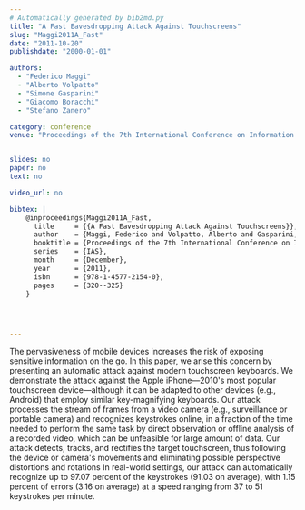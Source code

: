 ```yaml
---
# Automatically generated by bib2md.py
title: "A Fast Eavesdropping Attack Against Touchscreens"
slug: "Maggi2011A_Fast"
date: "2011-10-20"
publishdate: "2000-01-01"

authors:
  - "Federico Maggi"
  - "Alberto Volpatto"
  - "Simone Gasparini"
  - "Giacomo Boracchi"
  - "Stefano Zanero"

category: conference
venue: "Proceedings of the 7th International Conference on Information Assurance and Security (IAS)"


slides: no
paper: no
text: no

video_url: no

bibtex: |
    @inproceedings{Maggi2011A_Fast,
      title     = {{A Fast Eavesdropping Attack Against Touchscreens}},
      author    = {Maggi, Federico and Volpatto, Alberto and Gasparini, Simone and Boracchi, Giacomo and Zanero, Stefano},
      booktitle = {Proceedings of the 7th International Conference on Information Assurance and Security},
      series    = {IAS},
      month     = {December},
      year      = {2011},
      isbn      = {978-1-4577-2154-0},
      pages     = {320--325}
    }




---
```


The pervasiveness of mobile devices increases the risk of exposing sensitive information on the go. In this paper, we arise this concern by presenting an automatic attack against modern touchscreen keyboards. We demonstrate the attack against the Apple iPhone—2010's most popular touchscreen device—although it can be adapted to other devices (e.g., Android) that employ similar key-magnifying keyboards. Our attack processes the stream of frames from a video camera (e.g., surveillance or portable camera) and recognizes keystrokes online, in a fraction of the time needed to perform the same task by direct observation or offline analysis of a recorded video, which can be unfeasible for large amount of data. Our attack detects, tracks, and rectifies the target touchscreen, thus following the device or camera's movements and eliminating possible perspective distortions and rotations In real-world settings, our attack can automatically recognize up to 97.07 percent of the keystrokes (91.03 on average), with 1.15 percent of errors (3.16 on average) at a speed ranging from 37 to 51 keystrokes per minute.